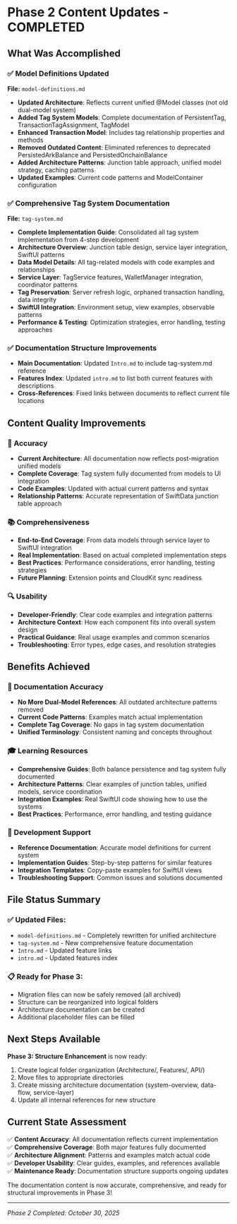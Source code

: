 # Phase 2 Content Updates - COMPLETED

## What Was Accomplished

### ✅ Model Definitions Updated
**File:** `model-definitions.md`
- **Updated Architecture**: Reflects current unified @Model classes (not old dual-model system)
- **Added Tag System Models**: Complete documentation of PersistentTag, TransactionTagAssignment, TagModel
- **Enhanced Transaction Model**: Includes tag relationship properties and methods
- **Removed Outdated Content**: Eliminated references to deprecated PersistedArkBalance and PersistedOnchainBalance
- **Added Architecture Patterns**: Junction table approach, unified model strategy, caching patterns
- **Updated Examples**: Current code patterns and ModelContainer configuration

### ✅ Comprehensive Tag System Documentation  
**File:** `tag-system.md`
- **Complete Implementation Guide**: Consolidated all tag system implementation from 4-step development
- **Architecture Overview**: Junction table design, service layer integration, SwiftUI patterns
- **Data Model Details**: All tag-related models with code examples and relationships
- **Service Layer**: TagService features, WalletManager integration, coordinator patterns
- **Tag Preservation**: Server refresh logic, orphaned transaction handling, data integrity
- **SwiftUI Integration**: Environment setup, view examples, observable patterns
- **Performance & Testing**: Optimization strategies, error handling, testing approaches

### ✅ Documentation Structure Improvements
- **Main Documentation**: Updated `Intro.md` to include tag-system.md reference
- **Features Index**: Updated `intro.md` to list both current features with descriptions
- **Cross-References**: Fixed links between documents to reflect current file locations

## Content Quality Improvements

### 🎯 Accuracy
- **Current Architecture**: All documentation now reflects post-migration unified models
- **Complete Coverage**: Tag system fully documented from models to UI integration
- **Code Examples**: Updated with actual current patterns and syntax
- **Relationship Patterns**: Accurate representation of SwiftData junction table approach

### 📚 Comprehensiveness  
- **End-to-End Coverage**: From data models through service layer to SwiftUI integration
- **Real Implementation**: Based on actual completed implementation steps
- **Best Practices**: Performance considerations, error handling, testing strategies
- **Future Planning**: Extension points and CloudKit sync readiness

### 🔍 Usability
- **Developer-Friendly**: Clear code examples and integration patterns
- **Architecture Context**: How each component fits into overall system design  
- **Practical Guidance**: Real usage examples and common scenarios
- **Troubleshooting**: Error types, edge cases, and resolution strategies

## Benefits Achieved

### 📖 Documentation Accuracy
- **No More Dual-Model References**: All outdated architecture patterns removed
- **Current Code Patterns**: Examples match actual implementation
- **Complete Tag Coverage**: No gaps in tag system documentation
- **Unified Terminology**: Consistent naming and concepts throughout

### 🎓 Learning Resources
- **Comprehensive Guides**: Both balance persistence and tag system fully documented
- **Architecture Patterns**: Clear examples of junction tables, unified models, service coordination
- **Integration Examples**: Real SwiftUI code showing how to use the systems
- **Best Practices**: Performance, error handling, and testing guidance

### 🚀 Development Support
- **Reference Documentation**: Accurate model definitions for current system
- **Implementation Guides**: Step-by-step patterns for similar features
- **Integration Templates**: Copy-paste examples for SwiftUI views
- **Troubleshooting Support**: Common issues and solutions documented

## File Status Summary

### ✅ Updated Files:
- `model-definitions.md` - Completely rewritten for unified architecture
- `tag-system.md` - New comprehensive feature documentation  
- `Intro.md` - Updated feature links
- `intro.md` - Updated features index

### 📋 Ready for Phase 3:
- Migration files can now be safely removed (all archived)
- Structure can be reorganized into logical folders
- Architecture documentation can be created
- Additional placeholder files can be filled

## Next Steps Available

**Phase 3: Structure Enhancement** is now ready:
1. Create logical folder organization (Architecture/, Features/, API/)
2. Move files to appropriate directories  
3. Create missing architecture documentation (system-overview, data-flow, service-layer)
4. Update all internal references for new structure

## Current State Assessment

✅ **Content Accuracy**: All documentation reflects current implementation  
✅ **Comprehensive Coverage**: Both major features fully documented  
✅ **Architecture Alignment**: Patterns and examples match actual code  
✅ **Developer Usability**: Clear guides, examples, and references available  
✅ **Maintenance Ready**: Documentation structure supports ongoing updates

The documentation content is now accurate, comprehensive, and ready for structural improvements in Phase 3!

---
*Phase 2 Completed: October 30, 2025*